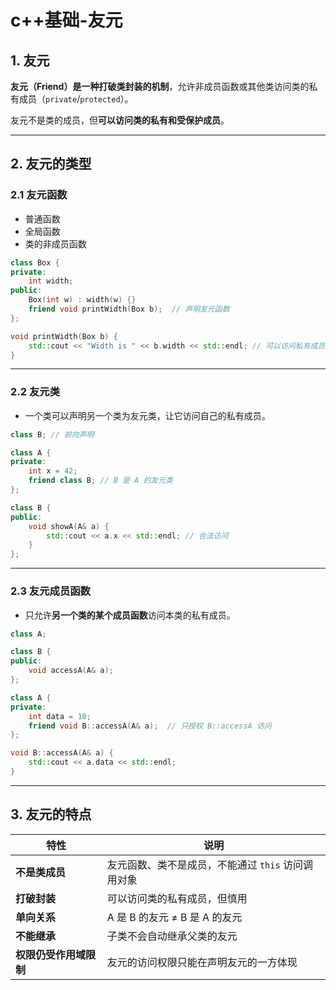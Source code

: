 # c++基础-友元


## 1. 友元

**友元（Friend）是一种打破类封装的机制**，允许非成员函数或其他类访问类的私有成员（`private`/`protected`）。

友元不是类的成员，但**可以访问类的私有和受保护成员**。

---

## 2. 友元的类型

### 2.1 **友元函数**

- 普通函数
- 全局函数
- 类的非成员函数

```cpp
class Box {
private:
    int width;
public:
    Box(int w) : width(w) {}
    friend void printWidth(Box b);  // 声明友元函数
};

void printWidth(Box b) {
    std::cout << "Width is " << b.width << std::endl; // 可以访问私有成员
}
```

---

### 2.2 **友元类**

- 一个类可以声明另一个类为友元类，让它访问自己的私有成员。

```cpp
class B; // 前向声明

class A {
private:
    int x = 42;
    friend class B; // B 是 A 的友元类
};

class B {
public:
    void showA(A& a) {
        std::cout << a.x << std::endl; // 合法访问
    }
};
```

---

### 2.3 **友元成员函数**

- 只允许**另一个类的某个成员函数**访问本类的私有成员。

```cpp
class A;

class B {
public:
    void accessA(A& a);
};

class A {
private:
    int data = 10;
    friend void B::accessA(A& a);  // 只授权 B::accessA 访问
};

void B::accessA(A& a) {
    std::cout << a.data << std::endl;
}
```

---

## 3. 友元的特点

| 特性                   | 说明                                                                 |
|------------------------|----------------------------------------------------------------------|
| **不是类成员**         | 友元函数、类不是成员，不能通过 `this` 访问调用对象                   |
| **打破封装**           | 可以访问类的私有成员，但慎用                                        |
| **单向关系**           | A 是 B 的友元 ≠ B 是 A 的友元                                       |
| **不能继承**           | 子类不会自动继承父类的友元                                          |
| **权限仍受作用域限制** | 友元的访问权限只能在声明友元的一方体现                              |


